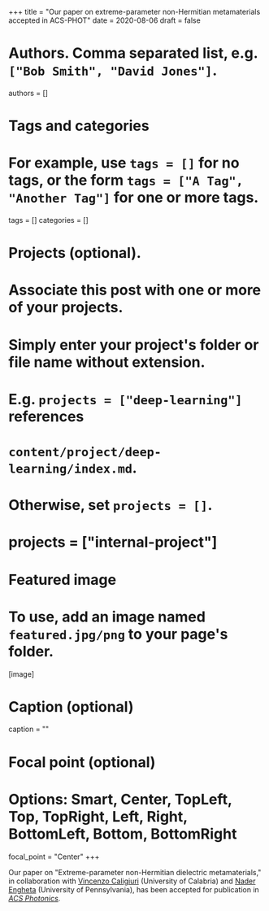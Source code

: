 +++
title = "Our paper on extreme-parameter non-Hermitian metamaterials accepted in ACS-PHOT"
date = 2020-08-06
draft = false

# Authors. Comma separated list, e.g. `["Bob Smith", "David Jones"]`.
authors = []

# Tags and categories
# For example, use `tags = []` for no tags, or the form `tags = ["A Tag", "Another Tag"]` for one or more tags.
tags = []
categories = []

# Projects (optional).
#   Associate this post with one or more of your projects.
#   Simply enter your project's folder or file name without extension.
#   E.g. `projects = ["deep-learning"]` references 
#   `content/project/deep-learning/index.md`.
#   Otherwise, set `projects = []`.
# projects = ["internal-project"]

# Featured image
# To use, add an image named `featured.jpg/png` to your page's folder. 
[image]
  # Caption (optional)
  caption = ""

  # Focal point (optional)
  # Options: Smart, Center, TopLeft, Top, TopRight, Left, Right, BottomLeft, Bottom, BottomRight
  focal_point = "Center"
+++

Our paper on "Extreme-parameter non-Hermitian dielectric metamaterials,"
in collaboration with [Vincenzo Caligiuri](https://scholar.google.it/citations?user=7j7a7H8AAAAJ&hl=it) (University of Calabria) and [Nader Engheta](https://www.seas.upenn.edu/~engheta/index.htm) (University of Pennsylvania),
has been accepted for publication in [*ACS Photonics*](https://pubs.acs.org/journal/apchd5).

